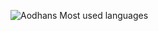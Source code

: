 ![Aodhans Most used languages](https://github-readme-stats.vercel.app/api/top-langs?username=MVAodhan&show_icons=true&count_private=true&theme=gotham)
